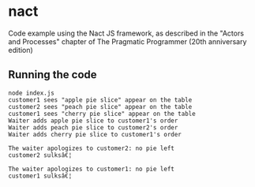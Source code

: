 # nact
Code example using the Nact JS framework, as described in the "Actors and Processes" chapter of The Pragmatic Programmer (20th anniversary edition)


## Running the code

```
node index.js
customer1 sees "apple pie slice" appear on the table
customer2 sees "peach pie slice" appear on the table
customer1 sees "cherry pie slice" appear on the table
Waiter adds apple pie slice to customer1's order
Waiter adds peach pie slice to customer2's order
Waiter adds cherry pie slice to customer1's order

The waiter apologizes to customer2: no pie left
customer2 sulksâ€¦

The waiter apologizes to customer1: no pie left
customer1 sulksâ€¦
```
